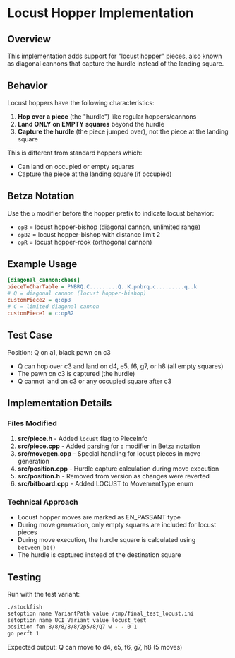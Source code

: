 # Locust Hopper Implementation

## Overview

This implementation adds support for "locust hopper" pieces, also known as diagonal cannons that capture the hurdle instead of the landing square.

## Behavior

Locust hoppers have the following characteristics:
1. **Hop over a piece** (the "hurdle") like regular hoppers/cannons
2. **Land ONLY on EMPTY squares** beyond the hurdle
3. **Capture the hurdle** (the piece jumped over), not the piece at the landing square

This is different from standard hoppers which:
- Can land on occupied or empty squares
- Capture the piece at the landing square (if occupied)

## Betza Notation

Use the `o` modifier before the hopper prefix to indicate locust behavior:
- `opB` = locust hopper-bishop (diagonal cannon, unlimited range)
- `opB2` = locust hopper-bishop with distance limit 2
- `opR` = locust hopper-rook (orthogonal cannon)

## Example Usage

```ini
[diagonal_cannon:chess]
pieceToCharTable = PNBRQ.C.........Q..K.pnbrq.c.........q..k
# Q = diagonal cannon (locust hopper-bishop)
customPiece2 = q:opB
# C = limited diagonal cannon
customPiece1 = c:opB2
```

## Test Case

Position: Q on a1, black pawn on c3
- Q can hop over c3 and land on d4, e5, f6, g7, or h8 (all empty squares)
- The pawn on c3 is captured (the hurdle)
- Q cannot land on c3 or any occupied square after c3

## Implementation Details

### Files Modified
1. **src/piece.h** - Added `locust` flag to PieceInfo
2. **src/piece.cpp** - Added parsing for `o` modifier in Betza notation
3. **src/movegen.cpp** - Special handling for locust pieces in move generation
4. **src/position.cpp** - Hurdle capture calculation during move execution
5. **src/position.h** - Removed from version as changes were reverted
6. **src/bitboard.cpp** - Added LOCUST to MovementType enum

### Technical Approach
- Locust hopper moves are marked as EN_PASSANT type
- During move generation, only empty squares are included for locust pieces
- During move execution, the hurdle square is calculated using `between_bb()`
- The hurdle is captured instead of the destination square

## Testing

Run with the test variant:
```bash
./stockfish
setoption name VariantPath value /tmp/final_test_locust.ini
setoption name UCI_Variant value locust_test
position fen 8/8/8/8/8/2p5/8/Q7 w - - 0 1
go perft 1
```

Expected output: Q can move to d4, e5, f6, g7, h8 (5 moves)
